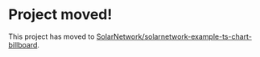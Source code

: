 # Project moved!

This project has moved to [SolarNetwork/solarnetwork-example-ts-chart-billboard](https://github.com/SolarNetwork/solarnetwork-example-ts-chart-billboard).

